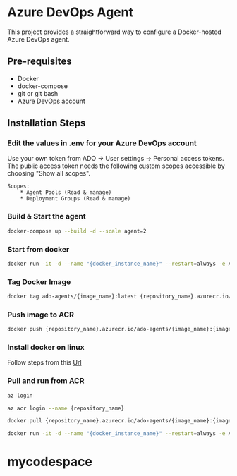 # Azure DevOps Agent

This project provides a straightforward way to configure a Docker-hosted Azure DevOps agent.

## Pre-requisites

+ Docker
+ docker-compose
+ git or git bash
+ Azure DevOps account

## Installation Steps

### Edit the values in .env for your Azure DevOps account

Use your own token from ADO -> User settings -> Personal access tokens.
The public access token needs the following custom scopes accessible by
choosing "Show all scopes".

    Scopes:
        * Agent Pools (Read & manage)
        * Deployment Groups (Read & manage)

### Build & Start the agent

```bash
docker-compose up --build -d --scale agent=2
```

### Start from docker

```bash
docker run -it -d --name "{docker_instance_name}" --restart=always -e AZP_URL="https://dev.azure.com/{organisation}" -e AZP_TOKEN="{PAT}" -e NAME="{agent_name}" -e AZP_POOL="{agent_pool_name}" ado-agents/{image_name}:latest
```

### Tag Docker Image

```bash
docker tag ado-agents/{image_name}:latest {repository_name}.azurecr.io/ado-agents/{image_name}:v1
```

### Push image to ACR

```bash
docker push {repository_name}.azurecr.io/ado-agents/{image_name}:{image_version}
```

### Install docker on linux

Follow steps from this [Url](https://www.digitalocean.com/community/tutorials/how-to-install-and-use-docker-on-ubuntu-20-04)

### Pull and run from ACR

```bash
az login

az acr login --name {repository_name}

docker pull {repository_name}.azurecr.io/ado-agents/{image_name}:{image_version}

docker run -it -d --name "{docker_instance_name}" --restart=always -e AZP_URL="https://dev.azure.com/{organisation}" -e AZP_TOKEN="{PAT}" -e AZP_AGENT_NAME="{agent_name}" -e AZP_POOL="{agent_pool_name}" {repository_name}.azurecr.io/ado-agents/{image_name}:{image_version}
```
# mycodespace

